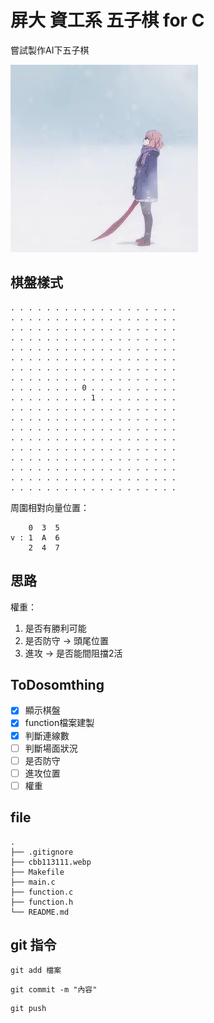 # 屏大 資工系 五子棋 for C
嘗試製作AI下五子棋  
  
![image](https://github.com/owo877/c_Gomoku/blob/main/cbb113111.webp)  
## 棋盤樣式
```
. . . . . . . . . . . . . . . . . . .  
. . . . . . . . . . . . . . . . . . .  
. . . . . . . . . . . . . . . . . . .  
. . . . . . . . . . . . . . . . . . .  
. . . . . . . . . . . . . . . . . . .  
. . . . . . . . . . . . . . . . . . .  
. . . . . . . . . . . . . . . . . . .  
. . . . . . . . . . . . . . . . . . .  
. . . . . . . . 0 . . . . . . . . . .  
. . . . . . . . . 1 . . . . . . . . .  
. . . . . . . . . . . . . . . . . . .  
. . . . . . . . . . . . . . . . . . .  
. . . . . . . . . . . . . . . . . . .  
. . . . . . . . . . . . . . . . . . .  
. . . . . . . . . . . . . . . . . . .  
. . . . . . . . . . . . . . . . . . .  
. . . . . . . . . . . . . . . . . . .  
. . . . . . . . . . . . . . . . . . .  
. . . . . . . . . . . . . . . . . . .  
```
周圍相對向量位置：  
```
    0  3  5
v : 1  A  6
    2  4  7
```
## 思路
權重：
1. 是否有勝利可能
2. 是否防守 -> 頭尾位置
3. 進攻 -> 是否能間阻擋2活
  
## ToDosomthing
- [x] 顯示棋盤
- [x] function檔案建製
- [x] 判斷連線數
- [ ] 判斷場面狀況
- [ ] 是否防守
- [ ] 進攻位置
- [ ] 權重
  
## file
```
.
├── .gitignore
├── cbb113111.webp
├── Makefile
├── main.c
├── function.c
├── function.h
└── README.md
```
  
## git 指令
```git
git add 檔案
```
```git
git commit -m "內容"
```
``` git
git push
``` 
  